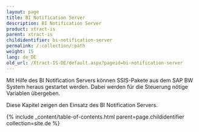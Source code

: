 ```yaml
---
layout: page
title: BI Notification Server
description: BI Notification Server
product: xtract-is
parent: xtract-is
childidentifier: bi-notification-server
permalink: /:collection/:path
weight: 15
lang: de_DE
old_url: /Xtract-IS-DE/default.aspx?pageid=bi-notification-server
---
```


Mit Hilfe des BI Notification Servers können SSIS-Pakete aus dem SAP BW System heraus gestartet werden. Dabei werden für die Steuerung nötige Variablen übergeben.

Diese Kapitel zeigen den Einsatz des BI Notification Servers.

{% include _content/table-of-contents.html parent=page.childidentifier collection=site.de %}